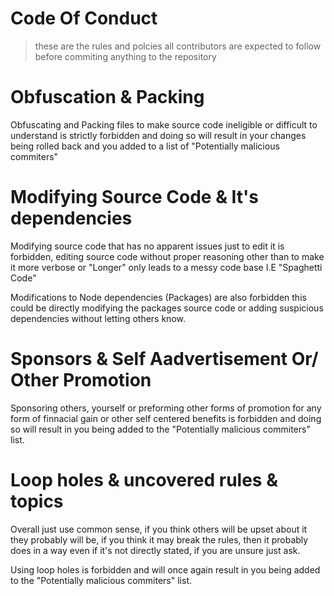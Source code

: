 # Code Of Conduct
> these are the rules and polcies all contributors are expected to follow before commiting anything to the repository


# Obfuscation & Packing

Obfuscating and Packing files to make source code ineligible or difficult to understand is strictly forbidden and doing so will result in your changes being rolled back and you added to a list of "Potentially malicious commiters"

# Modifying Source Code & It's dependencies

Modifying source code that has no apparent issues just to edit it is forbidden, editing source code without proper reasoning other than to make it more verbose or "Longer" only leads to a messy code base I.E "Spaghetti Code"

Modifications to Node dependencies (Packages) are also forbidden this could be directly modifying the packages source code or adding suspicious dependencies without letting others know.

# Sponsors & Self Aadvertisement Or/ Other Promotion

Sponsoring others, yourself or preforming other forms of promotion for any form of finnacial gain or other self centered benefits is forbidden and doing so will result in you being added to the "Potentially malicious commiters" list.

# Loop holes & uncovered rules & topics

Overall just use common sense, if you think others will be upset about it they probably will be, if you think it may break the rules, then it probably does in a way even if it's not directly stated, if you are unsure just ask.

Using loop holes is forbidden and will once again result in you being added to the "Potentially malicious commiters" list.
